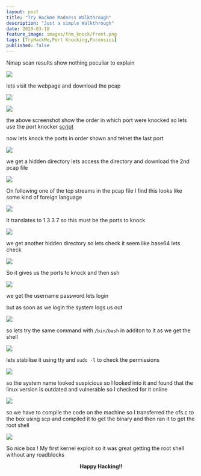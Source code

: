 ```yaml
---
layout: post
title: "Try Hackme Madness Walkthrough"
description: "Just a simple Walkthrough"
date: 2020-03-18
feature_image: images/thm_knock/front.png
tags: [TryHackMe,Port Knocking,Forensics]
published: false
---
```


<!--more-->
Nmap scan results show nothing peculiar to explain

![](images/thm_knock/2.png)

lets visit the webpage and download the pcap 

![](images/thm_knock/1.png)

![](images/thm_knock/9.png)

the above screenshot show the order in which port were knocked so lets use the port knocker [script](https://github.com/grongor/knock)

now lets knock the ports in order shown and telnet the last port

![](images/thm_knock/3.png)

we get a hidden directory lets access the directory and download the 2nd pcap file 

![](images/thm_knock/4.png)

On following one of the tcp streams in the pcap file I find this 
looks like some kind of foreign language 

![](images/thm_knock/5.png)

It translates to 1 3 3 7 
so this must be the ports to knock

![](images/thm_knock/6.png)

we get another hidden directory so lets check it 
seem like base64 lets check

![](images/thm_knock/7.png)

So it gives us the ports to knock and then ssh

![](images/thm_knock/8.png)

we get the username password lets login

but as soon as we login the system logs us out

![](images/thm_knock/10.png)

so lets try the same command with `/bin/bash` in additon to it as we get the shell

![](images/thm_knock/11.png)

lets stabilise it using tty
and `sudo -l` to check the permissions 

![](images/thm_knock/12.png)

so the system name looked suspicious 
so I looked into it and found that the linux version is outdated and vulnerable so 
I checked for it online

![](images/thm_knock/13.png)

so we have to compile the code on the machine so I transferred the ofs.c to the box using scp and compiled it to get the binary and then ran it to get the root shell

![](images/thm_knock/14.png)

So nice box !
My first kernel exploit so it was great getting the root shell without any roadblocks<br>

<b><center>Happy Hacking!!</center></b>